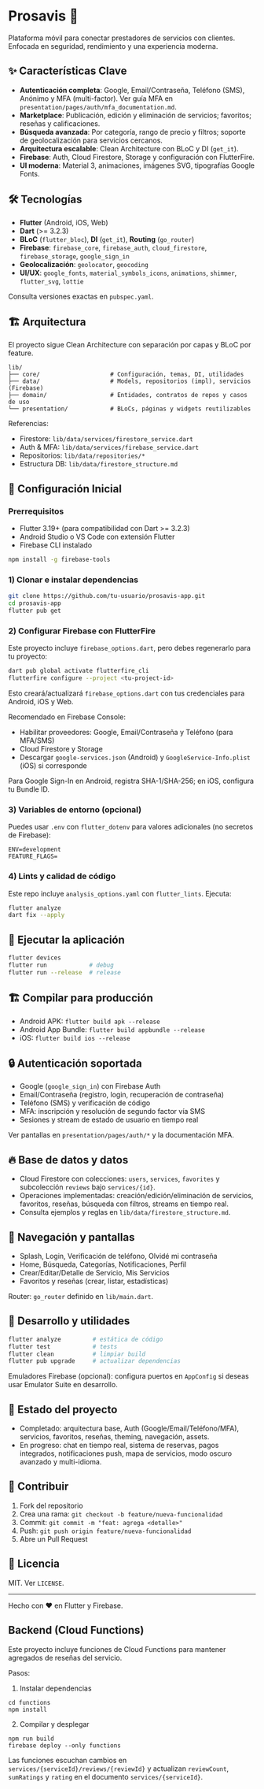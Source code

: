 # Prosavis 🤝

Plataforma móvil para conectar prestadores de servicios con clientes. Enfocada en seguridad, rendimiento y una experiencia moderna.

## ✨ Características Clave

- **Autenticación completa**: Google, Email/Contraseña, Teléfono (SMS), Anónimo y MFA (multi-factor). Ver guía MFA en `presentation/pages/auth/mfa_documentation.md`.
- **Marketplace**: Publicación, edición y eliminación de servicios; favoritos; reseñas y calificaciones.
- **Búsqueda avanzada**: Por categoría, rango de precio y filtros; soporte de geolocalización para servicios cercanos.
- **Arquitectura escalable**: Clean Architecture con BLoC y DI (`get_it`).
- **Firebase**: Auth, Cloud Firestore, Storage y configuración con FlutterFire.
- **UI moderna**: Material 3, animaciones, imágenes SVG, tipografías Google Fonts.

## 🛠️ Tecnologías

- **Flutter** (Android, iOS, Web)
- **Dart** (>= 3.2.3)
- **BLoC** (`flutter_bloc`), **DI** (`get_it`), **Routing** (`go_router`)
- **Firebase**: `firebase_core`, `firebase_auth`, `cloud_firestore`, `firebase_storage`, `google_sign_in`
- **Geolocalización**: `geolocator`, `geocoding`
- **UI/UX**: `google_fonts`, `material_symbols_icons`, `animations`, `shimmer`, `flutter_svg`, `lottie`

Consulta versiones exactas en `pubspec.yaml`.

## 🏗️ Arquitectura

El proyecto sigue Clean Architecture con separación por capas y BLoC por feature.

```
lib/
├── core/                    # Configuración, temas, DI, utilidades
├── data/                    # Models, repositorios (impl), servicios (Firebase)
├── domain/                  # Entidades, contratos de repos y casos de uso
└── presentation/            # BLoCs, páginas y widgets reutilizables
```

Referencias:
- Firestore: `lib/data/services/firestore_service.dart`
- Auth & MFA: `lib/data/services/firebase_service.dart`
- Repositorios: `lib/data/repositories/*`
- Estructura DB: `lib/data/firestore_structure.md`

## 🚀 Configuración Inicial

### Prerrequisitos

- Flutter 3.19+ (para compatibilidad con Dart >= 3.2.3)
- Android Studio o VS Code con extensión Flutter
- Firebase CLI instalado

```bash
npm install -g firebase-tools
```

### 1) Clonar e instalar dependencias

```bash
git clone https://github.com/tu-usuario/prosavis-app.git
cd prosavis-app
flutter pub get
```

### 2) Configurar Firebase con FlutterFire

Este proyecto incluye `firebase_options.dart`, pero debes regenerarlo para tu proyecto:

```bash
dart pub global activate flutterfire_cli
flutterfire configure --project <tu-project-id>
```

Esto creará/actualizará `firebase_options.dart` con tus credenciales para Android, iOS y Web.

Recomendado en Firebase Console:
- Habilitar proveedores: Google, Email/Contraseña y Teléfono (para MFA/SMS)
- Cloud Firestore y Storage
- Descargar `google-services.json` (Android) y `GoogleService-Info.plist` (iOS) si corresponde

Para Google Sign-In en Android, registra SHA-1/SHA-256; en iOS, configura tu Bundle ID.

### 3) Variables de entorno (opcional)

Puedes usar `.env` con `flutter_dotenv` para valores adicionales (no secretos de Firebase):

```env
ENV=development
FEATURE_FLAGS=
```

### 4) Lints y calidad de código

Este repo incluye `analysis_options.yaml` con `flutter_lints`. Ejecuta:

```bash
flutter analyze
dart fix --apply
```

## 📱 Ejecutar la aplicación

```bash
flutter devices
flutter run            # debug
flutter run --release  # release
```

## 🏗️ Compilar para producción

- Android APK: `flutter build apk --release`
- Android App Bundle: `flutter build appbundle --release`
- iOS: `flutter build ios --release`

## 🔒 Autenticación soportada

- Google (`google_sign_in`) con Firebase Auth
- Email/Contraseña (registro, login, recuperación de contraseña)
- Teléfono (SMS) y verificación de código
- MFA: inscripción y resolución de segundo factor vía SMS
- Sesiones y stream de estado de usuario en tiempo real

Ver pantallas en `presentation/pages/auth/*` y la documentación MFA.

## 🔥 Base de datos y datos

- Cloud Firestore con colecciones: `users`, `services`, `favorites` y subcolección `reviews` bajo `services/{id}`.
- Operaciones implementadas: creación/edición/eliminación de servicios, favoritos, reseñas, búsqueda con filtros, streams en tiempo real.
- Consulta ejemplos y reglas en `lib/data/firestore_structure.md`.

## 🧭 Navegación y pantallas

- Splash, Login, Verificación de teléfono, Olvidé mi contraseña
- Home, Búsqueda, Categorías, Notificaciones, Perfil
- Crear/Editar/Detalle de Servicio, Mis Servicios
- Favoritos y reseñas (crear, listar, estadísticas)

Router: `go_router` definido en `lib/main.dart`.

## 🧪 Desarrollo y utilidades

```bash
flutter analyze         # estática de código
flutter test            # tests
flutter clean           # limpiar build
flutter pub upgrade     # actualizar dependencias
```

Emuladores Firebase (opcional): configura puertos en `AppConfig` si deseas usar Emulator Suite en desarrollo.

## 🚧 Estado del proyecto

- Completado: arquitectura base, Auth (Google/Email/Teléfono/MFA), servicios, favoritos, reseñas, theming, navegación, assets.
- En progreso: chat en tiempo real, sistema de reservas, pagos integrados, notificaciones push, mapa de servicios, modo oscuro avanzado y multi-idioma.

## 🤝 Contribuir

1) Fork del repositorio
2) Crea una rama: `git checkout -b feature/nueva-funcionalidad`
3) Commit: `git commit -m "feat: agrega <detalle>"`
4) Push: `git push origin feature/nueva-funcionalidad`
5) Abre un Pull Request

## 📄 Licencia

MIT. Ver `LICENSE`.

---

Hecho con ❤️ en Flutter y Firebase.

## Backend (Cloud Functions)

Este proyecto incluye funciones de Cloud Functions para mantener agregados de reseñas del servicio.

Pasos:

1) Instalar dependencias

```
cd functions
npm install
```

2) Compilar y desplegar

```
npm run build
firebase deploy --only functions
```

Las funciones escuchan cambios en `services/{serviceId}/reviews/{reviewId}` y actualizan `reviewCount`, `sumRatings` y `rating` en el documento `services/{serviceId}`.